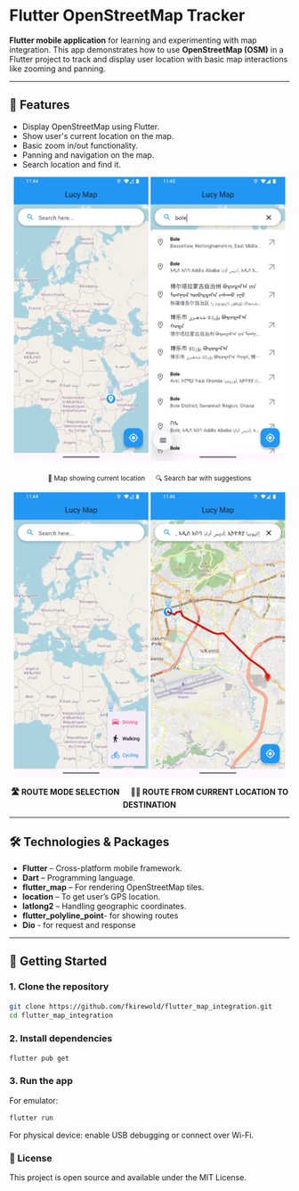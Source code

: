 # Flutter OpenStreetMap Tracker

**Flutter mobile application** for learning and experimenting with map integration. This app demonstrates how to use **OpenStreetMap (OSM)** in a Flutter project to track and display user location with basic map interactions like zooming and panning.

---
## 📌 Features
- Display OpenStreetMap using Flutter.
- Show user's current location on the map.
- Basic zoom in/out functionality.
- Panning and navigation on the map.
- Search location and find it.
<p float="left" align="center">
  <img src="https://github.com/fkirewold/flutter_map_integration/blob/main/Screenshot_1757493889.png" width="48%" />
   <img src="https://github.com/fkirewold/flutter_map_integration/blob/main/Screenshot_1757493912.png" width="48%" />
</p>
<p float="left" align="center">
  <sub>📍 Map showing current location &nbsp;&nbsp;&nbsp;&nbsp; 🔍 Search bar with suggestions</sub>
</p>
<p float="left" align="center">
  <img src="https://github.com/fkirewold/flutter_map_integration/blob/main/Screenshot_1757493896.png" width="48%" />
   <img src="https://github.com/fkirewold/flutter_map_integration/blob/main/Screenshot_1757493977.png" width="48%" />
</p>
<p float="left" align="center" style="font-weight:bold; text-transform:uppercase;">
  🛣 Route mode selection &nbsp;&nbsp;&nbsp;&nbsp; 🚴‍♂️ Route from current location to destination
</p>

---

## 🛠️ Technologies & Packages
- **Flutter** – Cross-platform mobile framework.
- **Dart** – Programming language.
- **flutter_map** – For rendering OpenStreetMap tiles.
- **location** – To get user’s GPS location.
- **latlong2** – Handling geographic coordinates.
-  **flutter_polyline_point**- for showing routes
-  **Dio** - for request and response
---

## 🚀 Getting Started

### 1. Clone the repository
```bash
git clone https://github.com/fkirewold/flutter_map_integration.git
cd flutter_map_integration
 ``` 
### 2. Install dependencies
```bash
flutter pub get
 ```  
### 3. Run the app
For emulator:
```bash
flutter run
 ``` 
For physical device: enable USB debugging or connect over Wi-Fi.

###  **📄 License**
This project is open source and available under the MIT License.

